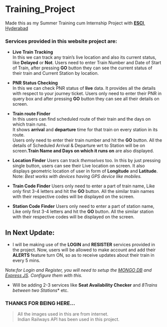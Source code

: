 # Training_Project
Made this as my Summer Training cum Internship Project with [**ESCI**, Hyderabad](http://www.escihyd.org/)

### Services provided in this website project are:
* **Live Train Tracking**  
  In this we can track any train’s live location and also its current status, like __Delayed__ or __Not__.
  Users need to enter Train Number and Date of Start of Train, after pressing **GO** button they can see the current status of their train   and Current Station by location.

* **PNR Status Checking**  
  In this we can check PNR status of __live__ data. It provides all the details with respect to your journey ticket.
  Users only need to enter their PNR in query box and after pressing **GO** button they can see all their details on screen.

* **Train route Finder**  
  In this users can find scheduled route of their train and the days on which train runs.  
  It shows **arrival** and **departure** time for that train on every station in its route.  
  Users only need to enter their train number and hit the **GO** button. All the details of Scheduled Arrival & Departure wrt to Station     will   be on screen.**Train Name and Days on which it runs on** are also displayed.

* **Location Finder**
  Users can track _themselves_ too. In this by just pressing single button, users can see their Live location on screen.
  It also displays geometric location of user in form of **Longitude** and **Latitude**.
  Note: _Best works with devices having GPS device like mobiles._

* **Train Code Finder**
  Users only need to enter a part of train name, Like only first 3-4 letters and hit the **GO** button.
  All the similar train names  with their respective codes will be displayed on the screen.
  
* **Station Code Finder**
  Users only need to enter a part of station name, Like only first 3-4 letters and hit the **GO** button.
  All the similar station with their respective codes will be displayed on the screen.
  
## In Next Update:

* I will be making use of the **LOGIN** and **RESISTER** services provided in the project.
  Now, users will be allowed to make account and add their **ALERTS** feature turn ON, so as to receive updates about their train in       every 5 mins.

Note:_for Login and Register, you will need to setup the [MONGO DB](https://www.mongodb.com/) and [Express JS](https://expressjs.com/). Configure them with this._

* Will be adding 2-3 services like **Seat Availability Checker** and *8Trains between two Stations** etc.

### THANKS FOR BEING HERE...

> All the images used in this are from internet.  
>Indian Railways API has been used in this project.




